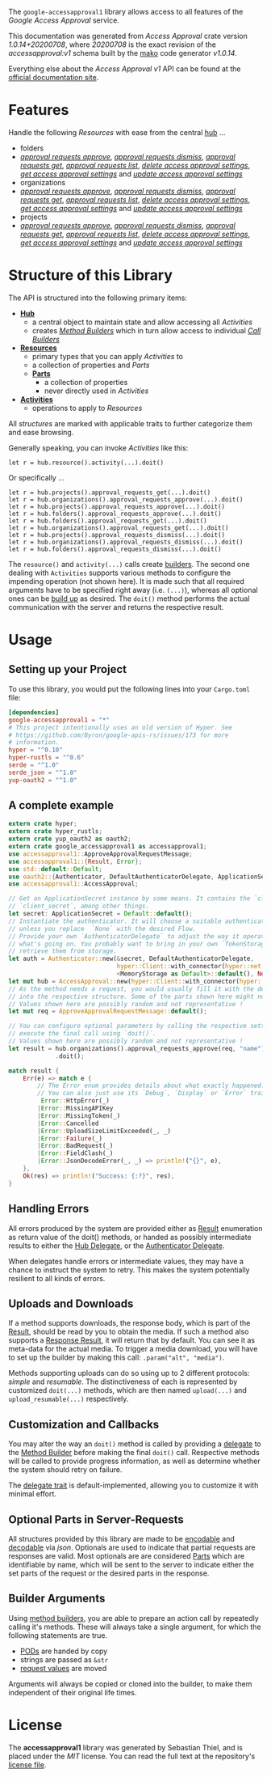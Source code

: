 <!---
DO NOT EDIT !
This file was generated automatically from 'src/mako/api/README.md.mako'
DO NOT EDIT !
-->
The `google-accessapproval1` library allows access to all features of the *Google Access Approval* service.

This documentation was generated from *Access Approval* crate version *1.0.14+20200708*, where *20200708* is the exact revision of the *accessapproval:v1* schema built by the [mako](http://www.makotemplates.org/) code generator *v1.0.14*.

Everything else about the *Access Approval* *v1* API can be found at the
[official documentation site](https://cloud.google.com/access-approval/docs).
# Features

Handle the following *Resources* with ease from the central [hub](https://docs.rs/google-accessapproval1/1.0.14+20200708/google_accessapproval1/struct.AccessApproval.html) ... 

* folders
 * [*approval requests approve*](https://docs.rs/google-accessapproval1/1.0.14+20200708/google_accessapproval1/struct.FolderApprovalRequestApproveCall.html), [*approval requests dismiss*](https://docs.rs/google-accessapproval1/1.0.14+20200708/google_accessapproval1/struct.FolderApprovalRequestDismisCall.html), [*approval requests get*](https://docs.rs/google-accessapproval1/1.0.14+20200708/google_accessapproval1/struct.FolderApprovalRequestGetCall.html), [*approval requests list*](https://docs.rs/google-accessapproval1/1.0.14+20200708/google_accessapproval1/struct.FolderApprovalRequestListCall.html), [*delete access approval settings*](https://docs.rs/google-accessapproval1/1.0.14+20200708/google_accessapproval1/struct.FolderDeleteAccessApprovalSettingCall.html), [*get access approval settings*](https://docs.rs/google-accessapproval1/1.0.14+20200708/google_accessapproval1/struct.FolderGetAccessApprovalSettingCall.html) and [*update access approval settings*](https://docs.rs/google-accessapproval1/1.0.14+20200708/google_accessapproval1/struct.FolderUpdateAccessApprovalSettingCall.html)
* organizations
 * [*approval requests approve*](https://docs.rs/google-accessapproval1/1.0.14+20200708/google_accessapproval1/struct.OrganizationApprovalRequestApproveCall.html), [*approval requests dismiss*](https://docs.rs/google-accessapproval1/1.0.14+20200708/google_accessapproval1/struct.OrganizationApprovalRequestDismisCall.html), [*approval requests get*](https://docs.rs/google-accessapproval1/1.0.14+20200708/google_accessapproval1/struct.OrganizationApprovalRequestGetCall.html), [*approval requests list*](https://docs.rs/google-accessapproval1/1.0.14+20200708/google_accessapproval1/struct.OrganizationApprovalRequestListCall.html), [*delete access approval settings*](https://docs.rs/google-accessapproval1/1.0.14+20200708/google_accessapproval1/struct.OrganizationDeleteAccessApprovalSettingCall.html), [*get access approval settings*](https://docs.rs/google-accessapproval1/1.0.14+20200708/google_accessapproval1/struct.OrganizationGetAccessApprovalSettingCall.html) and [*update access approval settings*](https://docs.rs/google-accessapproval1/1.0.14+20200708/google_accessapproval1/struct.OrganizationUpdateAccessApprovalSettingCall.html)
* projects
 * [*approval requests approve*](https://docs.rs/google-accessapproval1/1.0.14+20200708/google_accessapproval1/struct.ProjectApprovalRequestApproveCall.html), [*approval requests dismiss*](https://docs.rs/google-accessapproval1/1.0.14+20200708/google_accessapproval1/struct.ProjectApprovalRequestDismisCall.html), [*approval requests get*](https://docs.rs/google-accessapproval1/1.0.14+20200708/google_accessapproval1/struct.ProjectApprovalRequestGetCall.html), [*approval requests list*](https://docs.rs/google-accessapproval1/1.0.14+20200708/google_accessapproval1/struct.ProjectApprovalRequestListCall.html), [*delete access approval settings*](https://docs.rs/google-accessapproval1/1.0.14+20200708/google_accessapproval1/struct.ProjectDeleteAccessApprovalSettingCall.html), [*get access approval settings*](https://docs.rs/google-accessapproval1/1.0.14+20200708/google_accessapproval1/struct.ProjectGetAccessApprovalSettingCall.html) and [*update access approval settings*](https://docs.rs/google-accessapproval1/1.0.14+20200708/google_accessapproval1/struct.ProjectUpdateAccessApprovalSettingCall.html)




# Structure of this Library

The API is structured into the following primary items:

* **[Hub](https://docs.rs/google-accessapproval1/1.0.14+20200708/google_accessapproval1/struct.AccessApproval.html)**
    * a central object to maintain state and allow accessing all *Activities*
    * creates [*Method Builders*](https://docs.rs/google-accessapproval1/1.0.14+20200708/google_accessapproval1/trait.MethodsBuilder.html) which in turn
      allow access to individual [*Call Builders*](https://docs.rs/google-accessapproval1/1.0.14+20200708/google_accessapproval1/trait.CallBuilder.html)
* **[Resources](https://docs.rs/google-accessapproval1/1.0.14+20200708/google_accessapproval1/trait.Resource.html)**
    * primary types that you can apply *Activities* to
    * a collection of properties and *Parts*
    * **[Parts](https://docs.rs/google-accessapproval1/1.0.14+20200708/google_accessapproval1/trait.Part.html)**
        * a collection of properties
        * never directly used in *Activities*
* **[Activities](https://docs.rs/google-accessapproval1/1.0.14+20200708/google_accessapproval1/trait.CallBuilder.html)**
    * operations to apply to *Resources*

All *structures* are marked with applicable traits to further categorize them and ease browsing.

Generally speaking, you can invoke *Activities* like this:

```Rust,ignore
let r = hub.resource().activity(...).doit()
```

Or specifically ...

```ignore
let r = hub.projects().approval_requests_get(...).doit()
let r = hub.organizations().approval_requests_approve(...).doit()
let r = hub.projects().approval_requests_approve(...).doit()
let r = hub.folders().approval_requests_approve(...).doit()
let r = hub.folders().approval_requests_get(...).doit()
let r = hub.organizations().approval_requests_get(...).doit()
let r = hub.projects().approval_requests_dismiss(...).doit()
let r = hub.organizations().approval_requests_dismiss(...).doit()
let r = hub.folders().approval_requests_dismiss(...).doit()
```

The `resource()` and `activity(...)` calls create [builders][builder-pattern]. The second one dealing with `Activities` 
supports various methods to configure the impending operation (not shown here). It is made such that all required arguments have to be 
specified right away (i.e. `(...)`), whereas all optional ones can be [build up][builder-pattern] as desired.
The `doit()` method performs the actual communication with the server and returns the respective result.

# Usage

## Setting up your Project

To use this library, you would put the following lines into your `Cargo.toml` file:

```toml
[dependencies]
google-accessapproval1 = "*"
# This project intentionally uses an old version of Hyper. See
# https://github.com/Byron/google-apis-rs/issues/173 for more
# information.
hyper = "^0.10"
hyper-rustls = "^0.6"
serde = "^1.0"
serde_json = "^1.0"
yup-oauth2 = "^1.0"
```

## A complete example

```Rust
extern crate hyper;
extern crate hyper_rustls;
extern crate yup_oauth2 as oauth2;
extern crate google_accessapproval1 as accessapproval1;
use accessapproval1::ApproveApprovalRequestMessage;
use accessapproval1::{Result, Error};
use std::default::Default;
use oauth2::{Authenticator, DefaultAuthenticatorDelegate, ApplicationSecret, MemoryStorage};
use accessapproval1::AccessApproval;

// Get an ApplicationSecret instance by some means. It contains the `client_id` and 
// `client_secret`, among other things.
let secret: ApplicationSecret = Default::default();
// Instantiate the authenticator. It will choose a suitable authentication flow for you, 
// unless you replace  `None` with the desired Flow.
// Provide your own `AuthenticatorDelegate` to adjust the way it operates and get feedback about 
// what's going on. You probably want to bring in your own `TokenStorage` to persist tokens and
// retrieve them from storage.
let auth = Authenticator::new(&secret, DefaultAuthenticatorDelegate,
                              hyper::Client::with_connector(hyper::net::HttpsConnector::new(hyper_rustls::TlsClient::new())),
                              <MemoryStorage as Default>::default(), None);
let mut hub = AccessApproval::new(hyper::Client::with_connector(hyper::net::HttpsConnector::new(hyper_rustls::TlsClient::new())), auth);
// As the method needs a request, you would usually fill it with the desired information
// into the respective structure. Some of the parts shown here might not be applicable !
// Values shown here are possibly random and not representative !
let mut req = ApproveApprovalRequestMessage::default();

// You can configure optional parameters by calling the respective setters at will, and
// execute the final call using `doit()`.
// Values shown here are possibly random and not representative !
let result = hub.organizations().approval_requests_approve(req, "name")
             .doit();

match result {
    Err(e) => match e {
        // The Error enum provides details about what exactly happened.
        // You can also just use its `Debug`, `Display` or `Error` traits
         Error::HttpError(_)
        |Error::MissingAPIKey
        |Error::MissingToken(_)
        |Error::Cancelled
        |Error::UploadSizeLimitExceeded(_, _)
        |Error::Failure(_)
        |Error::BadRequest(_)
        |Error::FieldClash(_)
        |Error::JsonDecodeError(_, _) => println!("{}", e),
    },
    Ok(res) => println!("Success: {:?}", res),
}

```
## Handling Errors

All errors produced by the system are provided either as [Result](https://docs.rs/google-accessapproval1/1.0.14+20200708/google_accessapproval1/enum.Result.html) enumeration as return value of 
the doit() methods, or handed as possibly intermediate results to either the 
[Hub Delegate](https://docs.rs/google-accessapproval1/1.0.14+20200708/google_accessapproval1/trait.Delegate.html), or the [Authenticator Delegate](https://docs.rs/yup-oauth2/*/yup_oauth2/trait.AuthenticatorDelegate.html).

When delegates handle errors or intermediate values, they may have a chance to instruct the system to retry. This 
makes the system potentially resilient to all kinds of errors.

## Uploads and Downloads
If a method supports downloads, the response body, which is part of the [Result](https://docs.rs/google-accessapproval1/1.0.14+20200708/google_accessapproval1/enum.Result.html), should be
read by you to obtain the media.
If such a method also supports a [Response Result](https://docs.rs/google-accessapproval1/1.0.14+20200708/google_accessapproval1/trait.ResponseResult.html), it will return that by default.
You can see it as meta-data for the actual media. To trigger a media download, you will have to set up the builder by making
this call: `.param("alt", "media")`.

Methods supporting uploads can do so using up to 2 different protocols: 
*simple* and *resumable*. The distinctiveness of each is represented by customized 
`doit(...)` methods, which are then named `upload(...)` and `upload_resumable(...)` respectively.

## Customization and Callbacks

You may alter the way an `doit()` method is called by providing a [delegate](https://docs.rs/google-accessapproval1/1.0.14+20200708/google_accessapproval1/trait.Delegate.html) to the 
[Method Builder](https://docs.rs/google-accessapproval1/1.0.14+20200708/google_accessapproval1/trait.CallBuilder.html) before making the final `doit()` call. 
Respective methods will be called to provide progress information, as well as determine whether the system should 
retry on failure.

The [delegate trait](https://docs.rs/google-accessapproval1/1.0.14+20200708/google_accessapproval1/trait.Delegate.html) is default-implemented, allowing you to customize it with minimal effort.

## Optional Parts in Server-Requests

All structures provided by this library are made to be [encodable](https://docs.rs/google-accessapproval1/1.0.14+20200708/google_accessapproval1/trait.RequestValue.html) and 
[decodable](https://docs.rs/google-accessapproval1/1.0.14+20200708/google_accessapproval1/trait.ResponseResult.html) via *json*. Optionals are used to indicate that partial requests are responses 
are valid.
Most optionals are are considered [Parts](https://docs.rs/google-accessapproval1/1.0.14+20200708/google_accessapproval1/trait.Part.html) which are identifiable by name, which will be sent to 
the server to indicate either the set parts of the request or the desired parts in the response.

## Builder Arguments

Using [method builders](https://docs.rs/google-accessapproval1/1.0.14+20200708/google_accessapproval1/trait.CallBuilder.html), you are able to prepare an action call by repeatedly calling it's methods.
These will always take a single argument, for which the following statements are true.

* [PODs][wiki-pod] are handed by copy
* strings are passed as `&str`
* [request values](https://docs.rs/google-accessapproval1/1.0.14+20200708/google_accessapproval1/trait.RequestValue.html) are moved

Arguments will always be copied or cloned into the builder, to make them independent of their original life times.

[wiki-pod]: http://en.wikipedia.org/wiki/Plain_old_data_structure
[builder-pattern]: http://en.wikipedia.org/wiki/Builder_pattern
[google-go-api]: https://github.com/google/google-api-go-client

# License
The **accessapproval1** library was generated by Sebastian Thiel, and is placed 
under the *MIT* license.
You can read the full text at the repository's [license file][repo-license].

[repo-license]: https://github.com/Byron/google-apis-rsblob/master/LICENSE.md
